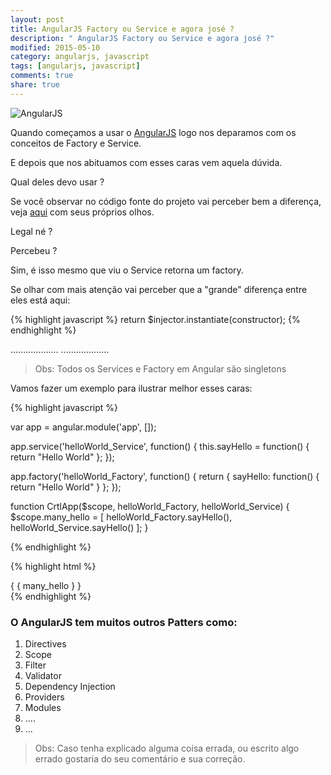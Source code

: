 ```yaml
---
layout: post
title: AngularJS Factory ou Service e agora josé ?
description: " AngularJS Factory ou Service e agora josé ?"
modified: 2015-05-10
category: angularjs, javascript
tags: [angularjs, javascript]
comments: true
share: true
---
```


<p>

<img src="{{site.baseurl}}/img/posts/angularjs-banner.jpg" alt="AngularJS">

</p>



Quando começamos a usar o [AngularJS](https://angularjs.org/) logo nos deparamos com os conceitos de Factory e Service.

E depois que nos abituamos com esses caras vem aquela dúvida.

Qual deles devo usar ?

Se você observar no código fonte do projeto vai perceber bem a diferença,
veja [aqui](https://github.com/angular/angular.js/blob/master/src/auto/injector.js#L687) com seus próprios olhos.

Legal né ?

Percebeu ?

Sim, é isso mesmo que viu o Service retorna um factory.

Se olhar com mais atenção vai perceber que a "grande" diferença entre eles está aqui:

{% highlight javascript %}
return $injector.instantiate(constructor);
{% endhighlight %}


...................
...................



> Obs: Todos os Services e Factory em Angular são singletons


Vamos fazer um exemplo para ilustrar melhor esses caras:

{% highlight javascript %}

var app = angular.module('app', []);

app.service('helloWorld_Service', function() {
    this.sayHello = function() {
        return "Hello World"
    };
});

app.factory('helloWorld_Factory', function() {
    return {
        sayHello: function() {
            return "Hello World"
        }
    };
});


function CrtlApp($scope, helloWorld_Factory, helloWorld_Service) {
    $scope.many_hello = [
        helloWorld_Factory.sayHello(),
        helloWorld_Service.sayHello()
    ];
}

{% endhighlight %}


{% highlight html %}
<div ng-controller="CrtlApp">
    { { many_hello } }
</div>
{% endhighlight %}


### O AngularJS tem muitos outros Patters como:

1. Directives
2. Scope
3. Filter
4. Validator
5. Dependency Injection
6. Providers
7. Modules
8. ....
9. ...


> Obs: Caso tenha explicado alguma coisa errada, ou escrito algo errado gostaria do seu comentário e sua correção.